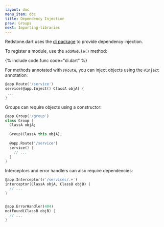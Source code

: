 ```yaml
---
layout: doc
menu_item: doc
title: Dependency Injection
prev: Groups
next: Importing-libraries
---
```

Redstone.dart uses the [di package](http://pub.dartlang.org/packages/di) to provide dependency injection.

To register a module, use the `addModule()` method:

{% include code.func code="di.dart" %}

For methods annotated with `@Route`, you can inject objects using the `@Inject` annotation:

```dart
@app.Route('/service')
service(@app.Inject() ClassA objA) {
 ...
}
```

Groups can require objects using a constructor:

```dart
@app.Group('/group')
class Group {
  ClassA objA;
  
  Group(ClassA this.objA);
  
  @app.Route('/service')
  service() {
    // ...
  }
}
```

Interceptors and error handlers can also require dependencies:

```dart
@app.Interceptor(r'/services/.+')
interceptor(ClassA objA, ClassB objB) {
  // ...
}


@app.ErrorHandler(404)
notFound(ClassB objB) {
  // ...
}
```
